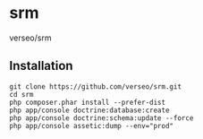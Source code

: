 srm
===

verseo/srm

Installation
------------

    git clone https://github.com/verseo/srm.git
    cd srm
    php composer.phar install --prefer-dist
    php app/console doctrine:database:create
    php app/console doctrine:schema:update --force
    php app/console assetic:dump --env="prod"
